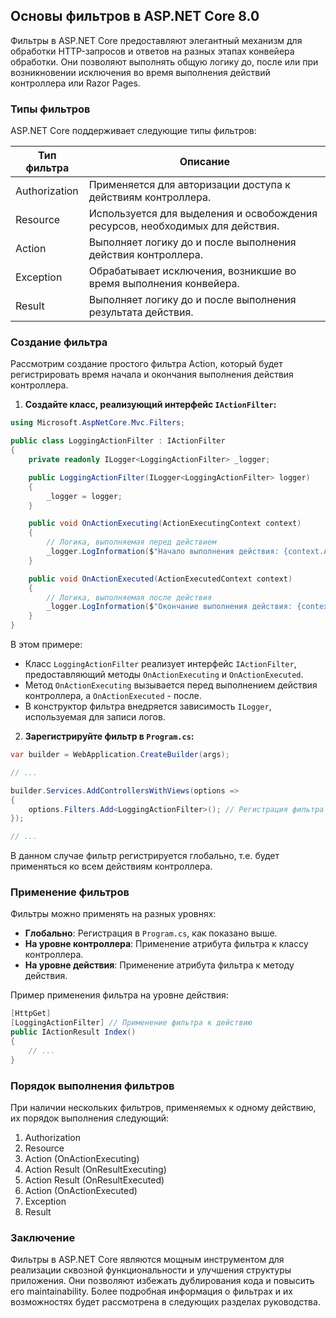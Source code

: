 ## Основы фильтров в ASP.NET Core 8.0

Фильтры в ASP.NET Core предоставляют элегантный механизм для обработки HTTP-запросов и ответов на разных этапах конвейера обработки. Они позволяют выполнять общую логику до, после или при возникновении исключения во время выполнения действий контроллера или Razor Pages.

### Типы фильтров

ASP.NET Core поддерживает следующие типы фильтров:

| Тип фильтра      | Описание                                                                           |
|------------------|------------------------------------------------------------------------------------|
| Authorization     | Применяется для авторизации доступа к действиям контроллера.                       |
| Resource         | Используется для выделения и освобождения ресурсов, необходимых для действия.     |
| Action           | Выполняет логику до и после выполнения действия контроллера.                       |
| Exception        | Обрабатывает исключения, возникшие во время выполнения конвейера.                 |
| Result           | Выполняет логику до и после выполнения результата действия.                       |

### Создание фильтра

Рассмотрим создание простого фильтра Action, который будет регистрировать время начала и окончания выполнения действия контроллера.

1. **Создайте класс, реализующий интерфейс `IActionFilter`:**

```C#
using Microsoft.AspNetCore.Mvc.Filters;

public class LoggingActionFilter : IActionFilter
{
    private readonly ILogger<LoggingActionFilter> _logger;

    public LoggingActionFilter(ILogger<LoggingActionFilter> logger)
    {
        _logger = logger;
    }

    public void OnActionExecuting(ActionExecutingContext context)
    {
        // Логика, выполняемая перед действием
        _logger.LogInformation($"Начало выполнения действия: {context.ActionDescriptor.DisplayName} в {DateTime.Now}");
    }

    public void OnActionExecuted(ActionExecutedContext context)
    {
        // Логика, выполняемая после действия
        _logger.LogInformation($"Окончание выполнения действия: {context.ActionDescriptor.DisplayName} в {DateTime.Now}");
    }
}
```

В этом примере:

- Класс `LoggingActionFilter` реализует интерфейс `IActionFilter`, предоставляющий методы `OnActionExecuting` и `OnActionExecuted`.
- Метод `OnActionExecuting` вызывается перед выполнением действия контроллера, а `OnActionExecuted` - после.
- В конструктор фильтра внедряется зависимость `ILogger`, используемая для записи логов.

2. **Зарегистрируйте фильтр в `Program.cs`:**

```C#
var builder = WebApplication.CreateBuilder(args);

// ... 

builder.Services.AddControllersWithViews(options =>
{
    options.Filters.Add<LoggingActionFilter>(); // Регистрация фильтра
});

// ...
```

В данном случае фильтр регистрируется глобально, т.е. будет применяться ко всем действиям контроллера.

### Применение фильтров

Фильтры можно применять на разных уровнях:

* **Глобально**: Регистрация в `Program.cs`, как показано выше.
* **На уровне контроллера**: Применение атрибута фильтра к классу контроллера.
* **На уровне действия**: Применение атрибута фильтра к методу действия.

Пример применения фильтра на уровне действия:

```C#
[HttpGet]
[LoggingActionFilter] // Применение фильтра к действию
public IActionResult Index()
{
    // ...
}
```

### Порядок выполнения фильтров

При наличии нескольких фильтров, применяемых к одному действию, их порядок выполнения следующий:

1. Authorization
2. Resource
3. Action (OnActionExecuting)
4. Action Result (OnResultExecuting)
5. Action Result (OnResultExecuted)
6. Action (OnActionExecuted)
7. Exception
8. Result

### Заключение

Фильтры в ASP.NET Core являются мощным инструментом для реализации сквозной функциональности и улучшения структуры приложения. Они позволяют избежать дублирования кода и повысить его maintainability. Более подробная информация о фильтрах и их возможностях будет рассмотрена в следующих разделах руководства.
